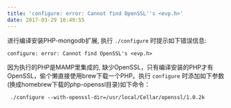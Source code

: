 ```yaml
---
title: 'configure: error: Cannot find OpenSSL''s <evp.h>'
date: 2017-03-29 16:49:55
---
```


进行编译安装PHP-mongodb扩展, 执行 `./configure` 时提示如下错误信息:

```shell
configure: error: Cannot find OpenSSL's <evp.h>
```
因为执行的PHP是MAMP里集成的, 缺少OpenSSL，只有编译安装的PHP才有OpenSSL，偷个懒直接使用brew下载一个PHP。执行 `configure` 时添加如下参数(换成homebrew下载的php-openssl目录)如下命令：

```Shell
 ./configure --with-openssl-dir=/usr/local/Cellar/openssl/1.0.2k
```